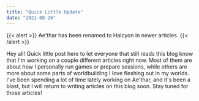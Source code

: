 ```yaml
---
title: "Quick Little Update"
date: "2021-08-26"
---
```


{{< alert >}}
Ae'thar has been renamed to Halcyon in newer articles.
{{< /alert >}}

Hey all! Quick little post here to let everyone that still reads this blog know that I'm working on a couple different articles right now. Most of them are about how I personally run games or prepare sessions, while others are more about some parts of worldbuilding I love fleshing out in my worlds. I've been spending a lot of time lately working on Ae'thar, and it's been a blast, but I will return to writing articles on this blog soon. Stay tuned for those articles!
